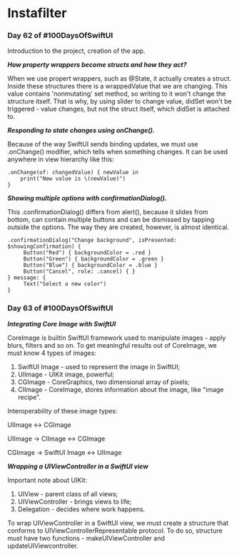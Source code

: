 # Instafilter
### **Day 62 of #100DaysOfSwiftUI**

Introduction to the project, creation of the app.

***How property wrappers become structs and how they act?***

When we use propert wrappers, such as @State, it actually creates a struct. Inside these structures there is a wrappedValue that we are changing. This value contains 'nonmutating' set method, so writing to it won't change the structure itself. That is why, by using slider to change value, didSet won't be triggered - value changes, but not the struct itself, which didSet is attached to.

***Responding to state changes using onChange().***

Because of the way SwiftUI sends binding updates, we must use .onChange() modifier, which tells when something changes. It can be used anywhere in view hierarchy like this:
```
.onChange(of: changedValue) { newValue in
    print("New value is \(newValue)")
}
```

***Showing multiple options with confirmationDialog().***

This .confirmationDialog() differs from alert(), because it slides from bottom, can contain multiple buttons and can be dismissed by tapping outside the options. The way they are created, however, is almost identical.
```
.confirmationDialog("Change background", isPresented: $showingConfirmation) {
     Button("Red") { backgroundColor = .red }
     Button("Green") { backgroundColor = .green }
     Button("Blue") { backgroundColor = .blue }
     Button("Cancel", role: .cancel) { }
} message: {
     Text("Select a new color")
}
```

### **Day 63 of #100DaysOfSwiftUI**

***Integrating Core Image with SwiftUI***

CoreImage is builtin SwiftUI framework used to manipulate images - apply blurs, filters and so on. To get meaningful results out of CoreImage, we must know 4 types of images:

1. SwiftUI Image - used to represent the image in SwiftUI;
2. UIImage - UIKit image, powerful;
3. CGImage - CoreGraphics, two dimensional array of pixels;
4. CIImage - CoreImage, stores information about the image, like "image recipe".

Interoperability of these image types:

UIImage <-> CGImage

UIImage -> CIImage <-> CGImage

CGImage -> SwiftUI Image <-> UIImage

***Wrapping a UIViewController in a SwiftUI view***

Important note about UIKit:

1. UIView - parent class of all views;
2. UIViewController - brings views to life;
3. Delegation - decides where work happens.

To wrap UIViewController in a SwiftUI view, we must create a structure that conforms to UIViewControllerRepresentable protocol. To do so, structure must have two functions - makeUIViewController and updateUIViewcontroller.
